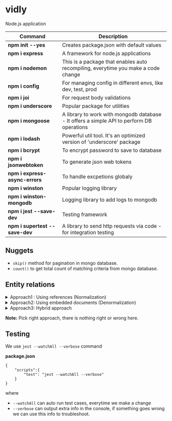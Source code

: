 # vidly
Node.js application

| Command                           | Description                                                                               |
| -----------------                 | ---------------------------------------------------------------------                     |
| **npm init --yes**                | Creates package.json with default values                                                  |
| **npm i express**                 | A framework for node.js applications                                                      |
| **npm i nodemon**                 | This is a package that enables auto recompiling, everytime you make a code change         |
| **npm i config**                  | For managing config in different envs, like dev, test, prod                               |
| **npm i joi**                     | For request body validations                                                              |
| **npm i underscore**              | Popular package for utilities                                                             |
| **npm i mongoose**                | A library to work with mongodb database - It offers a simple API to perform DB operations |
| **npm i lodash**                  | Powerful util tool. It's an optimized version of 'underscore' package                     |
| **npm i bcrypt**                  | To encrypt password to save to database                                                   |
| **npm i jsonwebtoken**            | To generate json web tokens                                                               |
| **npm i express-async-errors**    | To handle excpetions globaly                                                              |
| **npm i winston**                 | Popular logging library                                                                   |
| **npm i winston-mongodb**         | Logging library to add logs to mongodb                                                    |
| **npm i jest --save-dev**         | Testing framework                                                                         |
| **npm i supertest --save-dev**    | A library to send http requests via code - for integration testing                        |


## Nuggets
- `skip()` method for pagination in mongo database.
- `count()` to get total count of matching criteria from mongo database.

## Entity relations

<details>
    <summary> Approach1 : Using references (Normalization)   </summary>

`Benefit:` Single place to define author, and we refer it everywhere  
`Limitation:` We need to query for author and also course  

    let author = { id: 1, name: 'John' }
    let course = { author: 1 } //It works, but mongo db doesn't throw an error, if we give wrong Id. 
</details>




<details>
    <summary>Approach2: Using embedded documents (Denormalization)</summary>

`Benefit:` Good performance, cause we can do only one query to get course and author.  
`Limitation:` We are not reffering author, rather we are creating author directly. We also need to modify in
//many places.

    let course = {
        author: { name: 'John' }
    }
</details>



<details>
    <summary>Approach3: Hybrid approach</summary>

`Note:` This approach is mixture of above two approaches

    let author = {
        name: 'John'
        //50 other props
    }

    let course = {
        author: { id: 'reference to author object', name: 'John'}
    }
</details>

**Note:** Pick right approach, there is nothing right or wrong here.


## Testing

We use `jest --watchAll --verbose` command

**package.json**

    {
        "scripts":{
            "test": "jest --watchAll --verbose"
        }
    }

where
  - `--watchAll` can auto run test cases, everytime we make a change
  - `--verbose` can output extra info in the console, if something goes wrong we can use this info to troubleshoot.